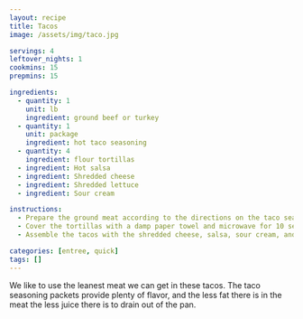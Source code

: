 ```yaml
---
layout: recipe
title: Tacos
image: /assets/img/taco.jpg

servings: 4
leftover_nights: 1
cookmins: 15
prepmins: 15

ingredients:
  - quantity: 1
    unit: lb
    ingredient: ground beef or turkey
  - quantity: 1
    unit: package
    ingredient: hot taco seasoning
  - quantity: 4
    ingredient: flour tortillas
  - ingredient: Hot salsa
  - ingredient: Shredded cheese
  - ingredient: Shredded lettuce
  - ingredient: Sour cream

instructions:
  - Prepare the ground meat according to the directions on the taco seasoning.
  - Cover the tortillas with a damp paper towel and microwave for 10 seconds.
  - Assemble the tacos with the shredded cheese, salsa, sour cream, and lettuce.

categories: [entree, quick]
tags: []
---
```


We like to use the leanest meat we can get in these tacos. The taco seasoning packets provide plenty of flavor, and the less fat there is in the meat the less juice there is to drain out of the pan.